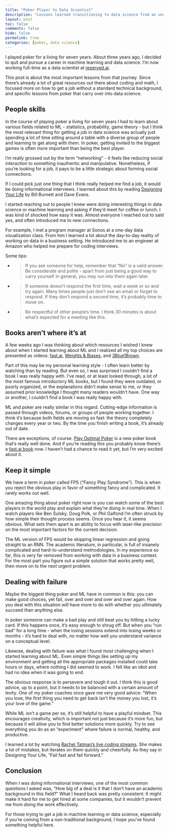 ```yaml
---
title: "Poker Player to Data Scientist"
description: "Lessons learned transitioning to data science from an unconventional background"
layout: post
toc: false
comments: false
hide: false
permalink: tree
categories: [poker, data science]
---
```


I played poker for a living for seven years. About three years ago, I decided to quit and pursue a career in machine learning and data science. I’m now working full-time as a data scientist at [<span class="underline">reserved.ai</span>](http://reserved.ai).

This post is about the most important lessons from that journey. Since there’s already a lot of great resources out there about coding and math, I focused more on how to get a job without a standard technical background, and specific lessons from poker that carry over into data science.

## People skills

In the course of playing poker a living for seven years I had to learn about various fields related to ML - statistics, probability, game theory - but I think the most relevant thing for getting a job in data science was actually just spending a lot of time sitting around a table with a diverse group of people and learning to get along with them. In poker, getting invited to the biggest games is often more important than being the best player.

I’m really grossed out by the term “networking” - it feels like reducing social interaction to something inauthentic and manipulative. Nonetheless, if you’re looking for a job, it pays to be a little strategic about forming social connections.

If I could pick just one thing that I think really helped me find a job, it would be doing informational interviews. I learned about this by reading [<span class="underline">Designing Your Life</span>](https://designingyour.life/the-book/) by Bill Burnett and Dave Evans.

I started reaching out to people I knew were doing interesting things in data science or machine learning and asking if they’d meet for coffee or lunch. I was kind of shocked how easy it was. Almost everyone I reached out to said yes, and often introduced me to new connections.

For example, I met a program manager at Sonos at a one-day data visualization class. From him I learned a lot about the day-to-day reality of working on data in a business setting. He introduced me to an engineer at Amazon who helped me prepare for coding interviews.

Some tips:

  - > If you ask someone for help, remember that “No” is a valid answer. Be considerate and polite - apart from just being a good way to carry yourself in general, you may run into them again later.

  - > If someone doesn’t respond the first time, wait a week or so and try again. Many times people just don’t see an email or forget to respond. If they don’t respond a second time, it’s probably time to move on.

  - > Be respectful of other people’s time. I think 30 minutes is about what’s expected for a meeting like this.

## Books aren’t where it’s at

A few weeks ago I was thinking about which resources I wished I knew about when I started learning about ML and I realized all my top choices are presented as videos: [<span class="underline">fast.ai</span>](https://course.fast.ai/), [<span class="underline">Weights & Biases</span>](https://www.wandb.com/tutorials), and [<span class="underline">3Blue1Brown</span>](https://www.youtube.com/playlist?list=PLZHQObOWTQDNU6R1_67000Dx_ZCJB-3pi).

Part of this may be my personal learning style - I often learn better by watching than by reading. But even so, I was surprised I couldn’t find a book I was really happy with. I’ve read, or at least looked through, a lot of the most famous introductory ML books, but I found they were outdated, or poorly organized, or the explanations didn’t make sense to me, or they assumed prior knowledge I thought many readers wouldn’t have. One way or another, I couldn’t find a book I was really happy with.

ML and poker are really similar in this regard. Cutting-edge information is passed through videos, forums, or groups of people working together. I think it’s because both fields are moving so fast: the theory completely changes every year or two. By the time you finish writing a book, it’s already out of date.

There are exceptions, of course. [<span class="underline">Play Optimal Poker</span>](https://www.amazon.com/Play-Optimal-Poker-Practical-Theory-ebook/dp/B07SGGC53Q) is a new poker book that’s really well done. And if you’re reading this you probably know there’s a [<span class="underline">fast.ai book</span>](https://github.com/fastai/fastbook) now. I haven’t had a chance to read it yet, but I’m very excited about it.

## Keep it simple

We have a term in poker called FPS (“Fancy Play Syndrome”). This is when you reject the obvious play in favor of something fancy and complicated. It rarely works out well.

One amazing thing about poker right now is you can watch some of the best players in the world play and explain what they’re doing in real time. When I watch players like Ben Sulsky, Doug Polk, or Phil Galfond I’m often struck by how simple their thought process seems. Once you hear it, it seems obvious. What sets them apart is an ability to focus with laser-like precision on the most important factors for the current decision.

The ML version of FPS would be skipping linear regression and going straight to an RNN. The academic literature, in particular, is full of insanely complicated and hard-to-understand methodologies. In my experience so far, this is very far removed from working with data in a business context. For the most part you figure out a simple solution that works pretty well, then move on to the next urgent problem.

## Dealing with failure

Maybe the biggest thing poker and ML have in common is this: you can make good choices, yet fail, over and over and over and over again. How you deal with this situation will have more to do with whether you ultimately succeed than anything else.

In poker someone can make a bad play and still beat you by hitting a lucky card. If this happens once, it’s easy enough to shrug off. But when you “run bad” for a long time - when the losing sessions extend into losing weeks or months - it’s hard to deal with, no matter how well you understand variance on a conceptual level.

Likewise, dealing with failure was what I found most challenging when I started learning about ML. Even simple things like setting up my environment and getting all the appropriate packages installed could take hours or days, where nothing I did seemed to work. I felt like an idiot and had no idea when it was going to end.

The obvious response is to persevere and tough it out. I think this is good advice, up to a point, but it needs to be balanced with a certain amount of levity. One of my poker coaches once gave me very good advice: “When you lose, the first thing you need to get back isn’t the money you lost, it’s your love of the game.”

While ML isn’t a game per se, it’s still helpful to have a playful mindset. This encourages creativity, which is important not just because it’s more fun, but because it will allow you to find better solutions more quickly. Try to see everything you do as an “experiment” where failure is normal, healthy, and productive.

I learned a lot by watching [<span class="underline">Rachel Tatman’s live coding streams</span>](https://www.twitch.tv/rctatman). She makes a lot of mistakes, but iterates on them quickly and cheerfully. As they say in Designing Your Life, “Fail fast and fail forward.”

## Conclusion

When I was doing informational interviews, one of the most common questions I asked was, “How big of a deal is it that I don’t have an academic background in this field?” What I heard back was pretty consistent: It might make it hard for me to get hired at some companies, but it wouldn’t prevent me from doing the work effectively.

For those trying to get a job in machine learning or data science, especially if you’re coming from a non-traditional background, I hope you’ve found something helpful here.
